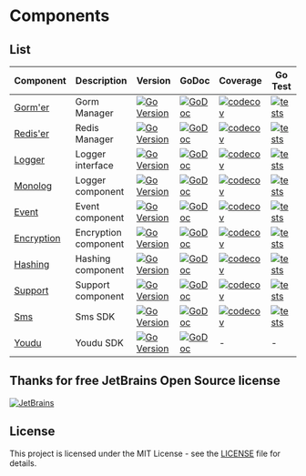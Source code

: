# Components

## List

| Component                                                | Description          | Version                                                                                                                                | GoDoc                                                                                                                          | Coverage                                                                                                                                                  | Go Test                                                                                                                                                        |
|----------------------------------------------------------|----------------------|----------------------------------------------------------------------------------------------------------------------------------------|--------------------------------------------------------------------------------------------------------------------------------|-----------------------------------------------------------------------------------------------------------------------------------------------------------|----------------------------------------------------------------------------------------------------------------------------------------------------------------|
| [Gorm'er](https://github.com/go-packagist/gormer)        | Gorm Manager         | [![Go Version](https://badgen.net/github/release/go-packagist/gormer/stable)](https://github.com/go-packagist/gormer/releases)         | [![GoDoc](https://pkg.go.dev/badge/github.com/go-packagist/gormer/v2)](https://pkg.go.dev/github.com/go-packagist/gormer/v2)   | [![codecov](https://codecov.io/gh/go-packagist/gormer/branch/master/graph/badge.svg?token=5TWGQ9DIRU)](https://codecov.io/gh/go-packagist/gormer)         | [![tests](https://github.com/go-packagist/gormer/actions/workflows/go.yml/badge.svg)](https://github.com/go-packagist/gormer/actions/workflows/go.yml)         |
| [Redis'er](https://github.com/go-packagist/rediser)      | Redis Manager        | [![Go Version](https://badgen.net/github/release/go-packagist/rediser/stable)](https://github.com/go-packagist/rediser/releases)       | [![GoDoc](https://pkg.go.dev/badge/github.com/go-packagist/rediser)](https://pkg.go.dev/github.com/go-packagist/rediser)       | [![codecov](https://codecov.io/gh/go-packagist/rediser/branch/master/graph/badge.svg?token=5TWGQ9DIRU)](https://codecov.io/gh/go-packagist/rediser)       | [![tests](https://github.com/go-packagist/rediser/actions/workflows/go.yml/badge.svg)](https://github.com/go-packagist/rediser/actions/workflows/go.yml)       |
| [Logger](https://github.com/go-packagist/logger)         | Logger interface     | [![Go Version](https://badgen.net/github/release/go-packagist/logger/stable)](https://github.com/go-packagist/logger/releases)         | [![GoDoc](https://pkg.go.dev/badge/github.com/go-packagist/logger)](https://pkg.go.dev/github.com/go-packagist/logger)         | [![codecov](https://codecov.io/gh/go-packagist/logger/branch/master/graph/badge.svg?token=5TWGQ9DIRU)](https://codecov.io/gh/go-packagist/logger)         | [![tests](https://github.com/go-packagist/logger/actions/workflows/go.yml/badge.svg)](https://github.com/go-packagist/logger/actions/workflows/go.yml)         |
| [Monolog](https://github.com/go-packagist/monolog)       | Logger component     | [![Go Version](https://badgen.net/github/release/go-packagist/monolog/stable)](https://github.com/go-packagist/monolog/releases)       | [![GoDoc](https://pkg.go.dev/badge/github.com/go-packagist/monolog)](https://pkg.go.dev/github.com/go-packagist/monolog)       | [![codecov](https://codecov.io/gh/go-packagist/monolog/branch/master/graph/badge.svg?token=5TWGQ9DIRU)](https://codecov.io/gh/go-packagist/monolog)       | [![tests](https://github.com/go-packagist/monolog/actions/workflows/go.yml/badge.svg)](https://github.com/go-packagist/monolog/actions/workflows/go.yml)       |
| [Event](https://github.com/go-packagist/event)           | Event component      | [![Go Version](https://badgen.net/github/release/go-packagist/event/stable)](https://github.com/go-packagist/event/releases)           | [![GoDoc](https://pkg.go.dev/badge/github.com/go-packagist/event/v2)](https://pkg.go.dev/github.com/go-packagist/event/v2)     | [![codecov](https://codecov.io/gh/go-packagist/event/branch/master/graph/badge.svg?token=5TWGQ9DIRU)](https://codecov.io/gh/go-packagist/event)           | [![tests](https://github.com/go-packagist/event/actions/workflows/go.yml/badge.svg)](https://github.com/go-packagist/event/actions/workflows/go.yml)           |
| [Encryption](https://github.com/go-packagist/encryption) | Encryption component | [![Go Version](https://badgen.net/github/release/go-packagist/encryption/stable)](https://github.com/go-packagist/encryption/releases) | [![GoDoc](https://pkg.go.dev/badge/github.com/go-packagist/encryption)](https://pkg.go.dev/github.com/go-packagist/encryption) | [![codecov](https://codecov.io/gh/go-packagist/encryption/branch/master/graph/badge.svg?token=5TWGQ9DIRU)](https://codecov.io/gh/go-packagist/encryption) | [![tests](https://github.com/go-packagist/encryption/actions/workflows/go.yml/badge.svg)](https://github.com/go-packagist/encryption/actions/workflows/go.yml) |
| [Hashing](https://github.com/go-packagist/hashing)       | Hashing component    | [![Go Version](https://badgen.net/github/release/go-packagist/hashing/stable)](https://github.com/go-packagist/hashing/releases)       | [![GoDoc](https://pkg.go.dev/badge/github.com/go-packagist/hashing)](https://pkg.go.dev/github.com/go-packagist/hashing)       | [![codecov](https://codecov.io/gh/go-packagist/hashing/branch/master/graph/badge.svg?token=5TWGQ9DIRU)](https://codecov.io/gh/go-packagist/hashing)       | [![tests](https://github.com/go-packagist/hashing/actions/workflows/go.yml/badge.svg)](https://github.com/go-packagist/hashing/actions/workflows/go.yml)       |
| [Support](https://github.com/go-packagist/support)       | Support component    | [![Go Version](https://badgen.net/github/release/go-packagist/support/stable)](https://github.com/go-packagist/support/releases)       | [![GoDoc](https://pkg.go.dev/badge/github.com/go-packagist/support)](https://pkg.go.dev/github.com/go-packagist/support)       | [![codecov](https://codecov.io/gh/go-packagist/support/branch/master/graph/badge.svg?token=5TWGQ9DIRU)](https://codecov.io/gh/go-packagist/support)       | [![tests](https://github.com/go-packagist/support/actions/workflows/go.yml/badge.svg)](https://github.com/go-packagist/support/actions/workflows/go.yml)       |
| [Sms](https://github.com/go-packagist/sms)               | Sms SDK              | [![Go Version](https://badgen.net/github/release/go-packagist/sms/stable)](https://github.com/go-packagist/sms/releases)               | [![GoDoc](https://pkg.go.dev/badge/github.com/go-packagist/sms)](https://pkg.go.dev/github.com/go-packagist/sms)               | [![codecov](https://codecov.io/gh/go-packagist/sms/branch/master/graph/badge.svg?token=5TWGQ9DIRU)](https://codecov.io/gh/go-packagist/sms)               | [![tests](https://github.com/go-packagist/sms/actions/workflows/go.yml/badge.svg)](https://github.com/go-packagist/sms/actions/workflows/go.yml)               |
| [Youdu](https://github.com/go-packagist/youdu)           | Youdu SDK            | [![Go Version](https://badgen.net/github/release/go-packagist/youdu/stable)](https://github.com/go-packagist/youdu/releases)           | [![GoDoc](https://pkg.go.dev/badge/github.com/go-packagist/youdu)](https://pkg.go.dev/github.com/go-packagist/youdu)           | -                                                                                                                                                         | -                                                                                                                                                              |


## Thanks for free JetBrains Open Source license

[![JetBrains](https://resources.jetbrains.com/storage/products/company/brand/logos/jb_beam.svg)](https://www.jetbrains.com/?from=go-packagist)

## License

This project is licensed under the MIT License - see the [LICENSE](LICENSE) file for details.